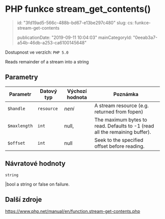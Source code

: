 PHP funkce stream_get_contents()
================================

> id: "3fd19ad5-566c-488b-bd67-e13be297c480"
> slug:
> 	cs: funkce-stream-get-contents
>
> publicationDate: "2019-09-11 10:04:03"
> mainCategoryId: "0eeab3a7-a54b-46db-a253-ca6100145648"

Dostupnost ve verzích: `PHP 5.0`

Reads remainder of a stream into a string


Parametry
--------------

| Parametr | Datový typ | Výchozí hodnota | Poznámka |
|-----|-----|-----|-----|
| `$handle` | `resource` | *není* | A stream resource (e.g. returned from fopen) |
| `$maxlength` | `int` | null, | The maximum bytes to read. Defaults to -1 (read all the remaining buffer). |
| `$offset` | `int` | null | Seek to the specified offset before reading. |


Návratové hodnoty
----------------

`string`

|bool a string or false on failure.

Další zdroje
------------

https://www.php.net/manual/en/function.stream-get-contents.php
